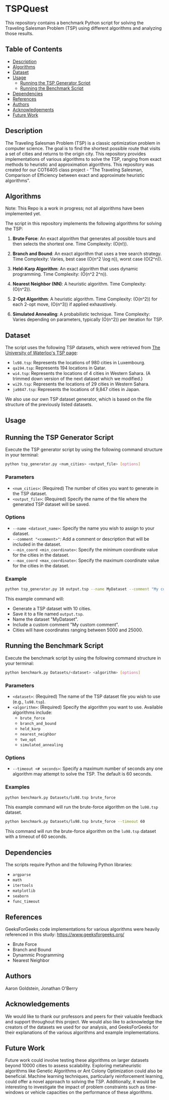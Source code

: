 # TSPQuest

This repository contains a benchmark Python script for solving the Traveling Salesman Problem (TSP) using different algorithms and analyzing those results.

## Table of Contents

- [Description](#description)
- [Algorithms](#algorithms)
- [Dataset](#dataset)
- [Usage](#usage)
  - [Running the TSP Generator Script](#running-the-tsp-generator-script)
  - [Running the Benchmark Script](#running-the-benchmark-script)
- [Dependencies](#dependencies)
- [References](#references)
- [Authors](#authors)
- [Acknowledgements](#acknowledgements)
- [Future Work](#future-work)

## Description

The Traveling Salesman Problem (TSP) is a classic optimization problem in computer science. The goal is to find the shortest possible route that visits a set of cities and returns to the origin city. This repository provides implementations of various algorithms to solve the TSP, ranging from exact methods to heuristic and approximation algorithms.
This repository was created for our COT6405 class project - "The Traveling Salesman, Comparison of Efficiency between exact and approximate heuristic algorithms".

## Algorithms

Note: This Repo is a work in progress; not all algorithms have been implemented yet.

The script in this repository implements the following algorithms for solving the TSP:

1. **Brute Force**: An exact algorithm that generates all possible tours and then selects the shortest one. Time Complexity: \(O(n!)\).

2. **Branch and Bound**: An exact algorithm that uses a tree search strategy. Time Complexity: Varies, best case \(O(n^2 \log n)\), worst case \(O(2^n)\).

3. **Held-Karp Algorithm**: An exact algorithm that uses dynamic programming. Time Complexity: \(O(n^2 2^n)\).

4. **Nearest Neighbor (NN)**: A heuristic algorithm. Time Complexity: \(O(n^2)\).

5. **2-Opt Algorithm**: A heuristic algorithm. Time Complexity: \(O(n^2)\) for each 2-opt move, \(O(n^3)\) if applied exhaustively.

6. **Simulated Annealing**: A probabilistic technique. Time Complexity: Varies depending on parameters, typically \(O(n^2)\) per iteration for TSP.

## Dataset

The script uses the following TSP datasets, which were retrieved from [The University of Waterloo's TSP page](https://www.math.uwaterloo.ca/tsp/world/countries.html):

- `lu98.tsp`: Represents the locations of 980 cities in Luxembourg.
- `qa194.tsp`: Represents 194 locations in Qatar.
- `wi4.tsp`: Represents the locations of 4 cities in Western Sahara. (A trimmed down version of the next dataset which we modified.)
- `wi29.tsp`: Represents the locations of 29 cities in Western Sahara.
- `ja9847.tsp`: Represents the locations of 9,847 cities in Japan.

We also use our own TSP dataset generator, which is based on the file structure of the previously listed datasets.

## Usage

## Running the TSP Generator Script

Execute the TSP generator script by using the following command structure in your terminal:

```bash
python tsp_generator.py <num_cities> <output_file> [options]
```

### Parameters

- `<num_cities>`: (Required) The number of cities you want to generate in the TSP dataset.
- `<output_file>`: (Required) Specify the name of the file where the generated TSP dataset will be saved.

### Options

- `--name <dataset_name>`: Specify the name you wish to assign to your dataset.
- `--comment "<comment>"`: Add a comment or description that will be included in the dataset.
- `--min_coord <min_coordinate>`: Specify the minimum coordinate value for the cities in the dataset.
- `--max_coord <max_coordinate>`: Specify the maximum coordinate value for the cities in the dataset.

### Example

```bash
python tsp_generator.py 10 output.tsp --name MyDataset --comment "My custom comment" --min_coord 5000 --max_coord 25000
```

This example command will:
- Generate a TSP dataset with 10 cities.
- Save it to a file named `output.tsp`.
- Name the dataset "MyDataset".
- Include a custom comment "My custom comment".
- Cities will have coordinates ranging between 5000 and 25000.



## Running the Benchmark Script

Execute the benchmark script by using the following command structure in your terminal:

```bash
python benchmark.py Datasets/<dataset> <algorithm> [options]
```

### Parameters

- `<dataset>`: (Required) The name of the TSP dataset file you wish to use (e.g., `lu98.tsp`).
- `<algorithm>`: (Required) Specify the algorithm you want to use. Available algorithms include:
  - `brute_force`
  - `branch_and_bound`
  - `held_karp`
  - `nearest_neighbor`
  - `two_opt`
  - `simulated_annealing`

### Options

- `--timeout <# seconds>`: Specify a maximum number of seconds any one algorithm may attempt to solve the TSP. The default is 60 seconds.

### Examples

```bash
python benchmark.py Datasets/lu98.tsp brute_force
```

This example command will run the brute-force algorithm on the `lu98.tsp` dataset.

```bash
python benchmark.py Datasets/lu98.tsp brute_force --timeout 60
```

This command will run the brute-force algorithm on the `lu98.tsp` dataset with a timeout of 60 seconds.


## Dependencies

The scripts require Python and the following Python libraries:

- `argparse`
- `math`
- `itertools`
- `matplotlib`
- `seaborn`
- `func_timeout`

## References

GeeksForGeeks code implementations for various algorithms were heavily referenced in this study: https://www.geeksforgeeks.org/

- Brute Force
- Branch and Bound
- Dynammic Programming
- Nearest Neighbor

## Authors

Aaron Goldstein, Jonathan O'Berry

## Acknowledgements

We would like to thank our professors and peers for their valuable feedback and support throughout this project. We would also like to acknowledge the creators of the datasets we used for our analysis, and GeeksForGeeks for their explanations of the various algorithms and example implementations.

## Future Work

Future work could involve testing these algorithms on larger datasets beyond 10000 cities to assess scalability. Exploring metaheuristic algorithms like Genetic Algorithms or Ant Colony Optimization could also be beneficial. Machine learning techniques, particularly reinforcement learning, could offer a novel approach to solving the TSP. Additionally, it would be interesting to investigate the impact of problem constraints such as time-windows or vehicle capacities on the performance of these algorithms.
